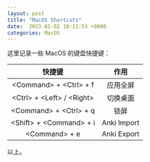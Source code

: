 ```yaml
---
layout: post
title: "MacOS Shortcuts"
date:  2023-01-02 10:11:53 +0800
categories: MacOS
---
```


这里记录一些 MacOS 的键盘快捷键：

| 快捷键 | 作用 |
| :---:  | :---: |
|\<Command\> + \<Ctrl\> + f| 应用全屏 |
|\<Ctrl\> + \<Left\> / \<Right\>| 切换桌面 |
|\<Command\> + \<Ctrl\> + q| 锁屏 |
|\<Shift\> + \<Command\> + i| Anki Import |
|\<Command\> + e| Anki Export |

以上。
